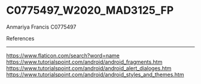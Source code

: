 # C0775497_W2020_MAD3125_FP
Anmariya Francis C0775497

References
***********
https://www.flaticon.com/search?word=name
https://www.tutorialspoint.com/android/android_fragments.htm
https://www.tutorialspoint.com/android/android_alert_dialoges.htm
https://www.tutorialspoint.com/android/android_styles_and_themes.htm
